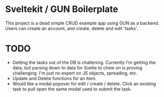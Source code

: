 # Sveltekit / GUN Boilerplate

This project is a dead simple CRUD example app using GUN as a backend. Users can create an account, and create, delete and edit 'tasks'.

# TODO

- Getting the tasks out of the DB is challening. Currently I'm getting the data, but parsing down to data for Svelte to chew on is proving challenging. I'm just no expert on JS objects, spreading, etc.
- Update and Delete functions for an item.
- Would like a modal popover for edit / create / delete. Click an existing task to pull open the same modal used to submit the task.
